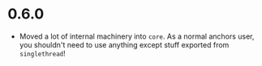 # 0.6.0

- Moved a lot of internal machinery into `core`. As a normal anchors user, you shouldn't need to use anything except stuff exported from `singlethread`!